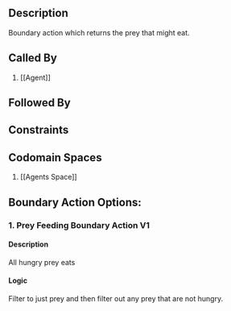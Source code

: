 ## Description

Boundary action which returns the prey that might eat.
## Called By
1. [[Agent]]

## Followed By

## Constraints

## Codomain Spaces
1. [[Agents Space]]

## Boundary Action Options:
### 1. Prey Feeding Boundary Action V1
#### Description
All hungry prey eats
#### Logic
Filter to just prey and then filter out any prey that are not hungry.

